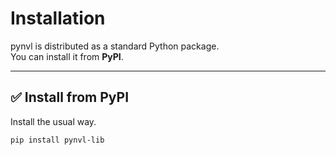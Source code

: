 # Installation

pynvl is distributed as a standard Python package.  
You can install it from **PyPI**.

---

## ✅ Install from PyPI

Install the usual way.

```bash
pip install pynvl-lib
```

